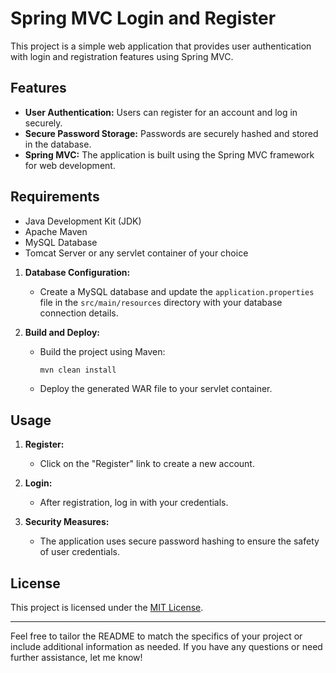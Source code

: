 # Spring MVC Login and Register

This project is a simple web application that provides user authentication with login and registration features using Spring MVC.

## Features

- **User Authentication:** Users can register for an account and log in securely.
- **Secure Password Storage:** Passwords are securely hashed and stored in the database.
- **Spring MVC:** The application is built using the Spring MVC framework for web development.

## Requirements

- Java Development Kit (JDK)
- Apache Maven
- MySQL Database
- Tomcat Server or any servlet container of your choice



1. **Database Configuration:**
   - Create a MySQL database and update the `application.properties` file in the `src/main/resources` directory with your database connection details.

2. **Build and Deploy:**
   - Build the project using Maven:
     ```bash
     mvn clean install
     ```
   - Deploy the generated WAR file to your servlet container.

## Usage



1. **Register:**
   - Click on the "Register" link to create a new account.

2. **Login:**
   - After registration, log in with your credentials.

3. **Security Measures:**
   - The application uses secure password hashing to ensure the safety of user credentials.



## License

This project is licensed under the [MIT License](LICENSE).

---

Feel free to tailor the README to match the specifics of your project or include additional information as needed. If you have any questions or need further assistance, let me know!
